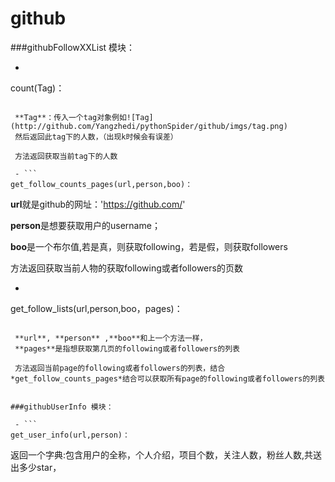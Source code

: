 # github
###githubFollowXXList 模块：

 - ```
count(Tag)：
```

 **Tag**：传入一个tag对象例如![Tag](http://github.com/Yangzhedi/pythonSpider/github/imgs/tag.png)
 然后返回此tag下的人数，（出现k时候会有误差）

 方法返回获取当前tag下的人数

 - ```
get_follow_counts_pages(url,person,boo)：
```

 **url**就是github的网址：'https://github.com/'

 **person**是想要获取用户的username；

 **boo**是一个布尔值,若是真，则获取following，若是假，则获取followers

 方法返回获取当前人物的获取following或者followers的页数



 - ```
get_follow_lists(url,person,boo，pages)：
```

 **url**, **person** ,**boo**和上一个方法一样，
 **pages**是指想获取第几页的following或者followers的列表

 方法返回当前page的following或者followers的列表，结合*get_follow_counts_pages*结合可以获取所有page的following或者followers的列表


###githubUserInfo 模块：

 - ```
get_user_info(url,person)：
```
 返回一个字典:包含用户的全称，个人介绍，项目个数，关注人数，粉丝人数,共送出多少star，
 